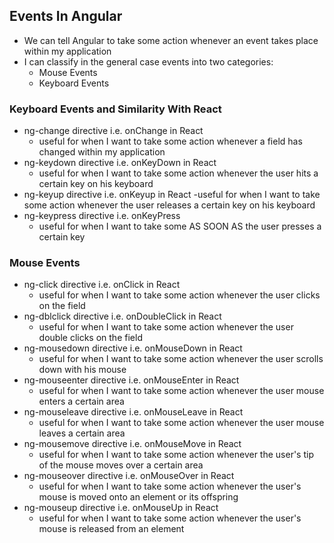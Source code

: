 ## Events In Angular

- We can tell Angular to take some action whenever an event takes place within my application
- I can classify in the general case events into two categories:
    - Mouse Events 
    - Keyboard Events

### Keyboard Events and Similarity With React
- ng-change directive i.e. onChange in React
    - useful for when I want to take some action whenever a field has changed within my application
- ng-keydown directive i.e. onKeyDown in React
    - useful for when I want to take some action whenever the user hits a certain key on his keyboard
- ng-keyup directive i.e. onKeyup in React
    -useful for when I want to take some action whenever the user releases a certain key on his keyboard
- ng-keypress directive i.e. onKeyPress
    - useful for when I want to take some AS SOON AS the user presses a certain key



### Mouse Events
- ng-click directive i.e. onClick in React
    - useful for when I want to take some action whenever the user clicks on the field
- ng-dblclick directive i.e. onDoubleClick in React
    - useful for when I want to take some action whenever the user double clicks on the field
- ng-mousedown directive i.e. onMouseDown in React
    - useful for when I want to take some action whenever the user scrolls down with his mouse
- ng-mouseenter directive i.e. onMouseEnter in React
    - useful for when I want to take some action whenever the user mouse enters a certain area
- ng-mouseleave directive i.e. onMouseLeave in React
    - useful for when I want to take some action whenever the user mouse leaves a certain area
- ng-mousemove directive i.e. onMouseMove in React
   - useful for when I want to take some action whenever the user's tip of the mouse moves over a certain area
- ng-mouseover directive i.e. onMouseOver in React
    -  useful for when I want to take some action whenever the user's mouse is moved onto an element or its offspring
- ng-mouseup directive i.e. onMouseUp in React
    - useful for when I want to take some action whenever the user's mouse is released from an element




